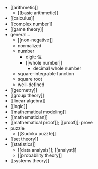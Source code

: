 - [[arithmetic]]
    - [[basic arithmetic]]
- [[calculus]]
- [[complex number]]
- [[game theory]]
- general...
    - [[non-negative]]
    - normalized
    - number
        - digit: 位
        - [[whole number]]
            - decimal whole number
    - square-integrable function
    - square root
    - well-defined
- [[geometry]]
- [[group theory]]
- [[linear algebra]]
- [[logic]]
- [[mathematical modeling]]
- [[mathematician]]
- [[mathematical proof]]; [[proof]]; prove
- puzzle
    - [[Sudoku puzzle]]
- [[set theory]]
- [[statistics]]
    - [[data analysis]]; [[analyst]]
    - [[probability theory]]
- [[systems theory]]
